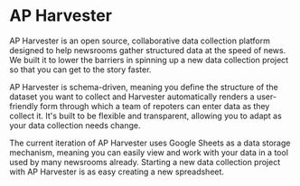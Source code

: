 AP Harvester
============

AP Harvester is an open source, collaborative data collection platform designed
to help newsrooms gather structured data at the speed of news. We built it to
lower the barriers in spinning up a new data collection project so that you can
get to the story faster.

AP Harvester is schema-driven, meaning you define the structure of the dataset
you want to collect and Harvester automatically renders a user-friendly form
through which a team of repoters can enter data as they collect it. It's built
to be flexible and transparent, allowing you to adapt as your data collection
needs change.

The current iteration of AP Harvester uses Google Sheets as a data storage
mechanism, meaning you can easily view and work with your data in a tool used
by many newsrooms already. Starting a new data collection project with AP
Harvester is as easy creating a new spreadsheet.
